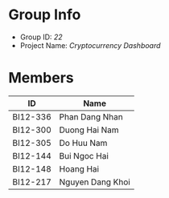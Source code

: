 Group Info
==============================
* Group ID: *22*
* Project Name: *Cryptocurrency Dashboard*

Members
==============================
|ID|Name|
|-|-|
|BI12-336|Phan Dang Nhan|
|BI12-300|Duong Hai Nam|
|BI12-305|Do Huu Nam|
|BI12-144|Bui Ngoc Hai|
|BI12-148|Hoang Hai|
|BI12-217|Nguyen Dang Khoi|
